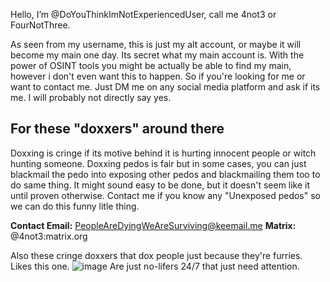 Hello, I’m @DoYouThinkImNotExperiencedUser, call me 4not3 or FourNotThree.

As seen from my username, this is just my alt account, or maybe it will become my main one day.
Its secret what my main account is. With the power of OSINT tools you might be actually be able to find my main, however i don't even want this to happen.
So if you're looking for me or want to contact me. Just DM me on any social media platform and ask if its me. I will probably not directly say yes.


## For these "doxxers" around there
Doxxing is cringe if its motive behind it is hurting innocent people or witch hunting someone.
Doxxing pedos is fair but in some cases, you can just blackmail the pedo into exposing other pedos and blackmailing them too to do same thing.
It might sound easy to be done, but it doesn't seem like it until proven otherwise. Contact me if you know any "Unexposed pedos" so we can do this funny litle thing.

**Contact Email:** PeopleAreDyingWeAreSurviving@keemail.me
**Matrix:** @4not3:matrix.org

Also these cringe doxxers that dox people just because they're furries.
Likes this one.
![image](https://user-images.githubusercontent.com/113719320/191098125-a925db29-de65-46de-af7b-15d448f786c8.png)
Are just no-lifers 24/7 that just need attention.
